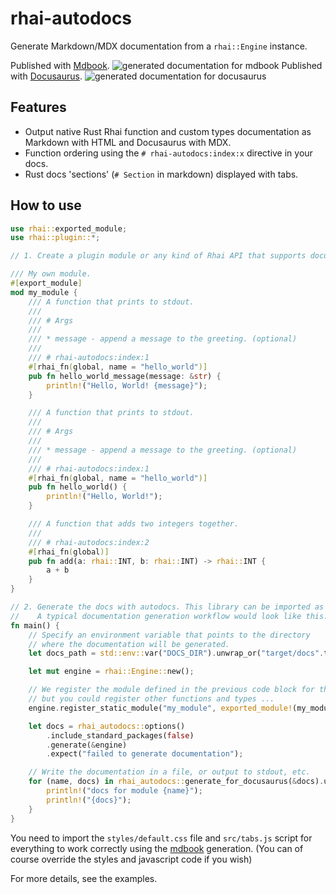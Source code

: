 # rhai-autodocs

Generate Markdown/MDX documentation from a `rhai::Engine` instance.

Published with [Mdbook](https://rust-lang.github.io/mdBook/index.html).
![generated documentation for mdbook](assets/mdbook.png)
Published with [Docusaurus](https://docusaurus.io/).
![generated documentation for docusaurus](assets/docusaurus.jpg)

## Features

- Output native Rust Rhai function and custom types documentation as Markdown with HTML and Docusaurus with MDX.
- Function ordering using the `# rhai-autodocs:index:x` directive in your docs.
- Rust docs 'sections' (`# Section` in markdown) displayed with tabs.

## How to use

```rust
use rhai::exported_module;
use rhai::plugin::*;

// 1. Create a plugin module or any kind of Rhai API that supports documentation on functions and types.

/// My own module.
#[export_module]
mod my_module {
    /// A function that prints to stdout.
    ///
    /// # Args
    ///
    /// * message - append a message to the greeting. (optional)
    ///
    /// # rhai-autodocs:index:1
    #[rhai_fn(global, name = "hello_world")]
    pub fn hello_world_message(message: &str) {
        println!("Hello, World! {message}");
    }

    /// A function that prints to stdout.
    ///
    /// # Args
    ///
    /// * message - append a message to the greeting. (optional)
    ///
    /// # rhai-autodocs:index:1
    #[rhai_fn(global, name = "hello_world")]
    pub fn hello_world() {
        println!("Hello, World!");
    }

    /// A function that adds two integers together.
    ///
    /// # rhai-autodocs:index:2
    #[rhai_fn(global)]
    pub fn add(a: rhai::INT, b: rhai::INT) -> rhai::INT {
        a + b
    }
}

// 2. Generate the docs with autodocs. This library can be imported as a build dependency into your build script.
//    A typical documentation generation workflow would look like this:
fn main() {
    // Specify an environment variable that points to the directory
    // where the documentation will be generated.
    let docs_path = std::env::var("DOCS_DIR").unwrap_or("target/docs".to_string());

    let mut engine = rhai::Engine::new();

    // We register the module defined in the previous code block for this example,
    // but you could register other functions and types ...
    engine.register_static_module("my_module", exported_module!(my_module).into());

    let docs = rhai_autodocs::options()
        .include_standard_packages(false)
        .generate(&engine)
        .expect("failed to generate documentation");

    // Write the documentation in a file, or output to stdout, etc.
    for (name, docs) in rhai_autodocs::generate_for_docusaurus(&docs).unwrap() {
        println!("docs for module {name}");
        println!("{docs}");
    }
}

```

You need to import the `styles/default.css` file and `src/tabs.js` script for everything to work correctly using the [mdbook](https://rust-lang.github.io/mdBook/index.html) generation. (You can of course override the styles and javascript code if you wish)

For more details, see the examples.
